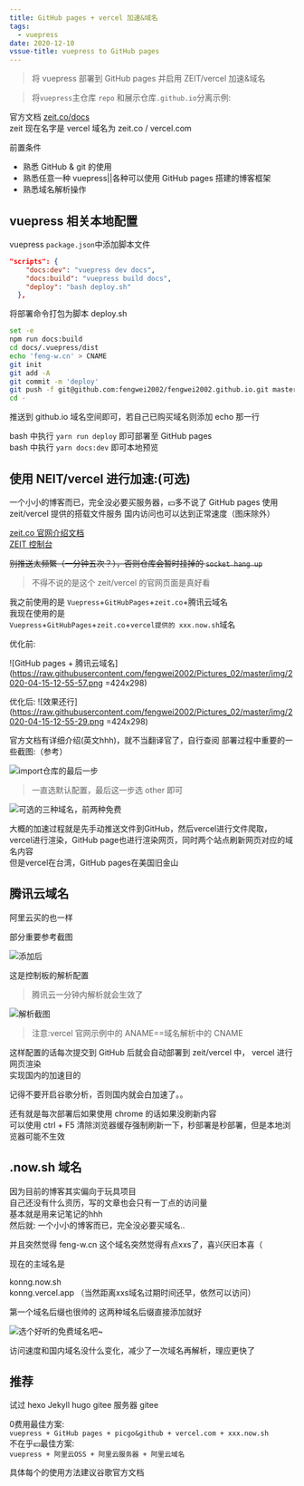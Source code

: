 ```yaml
---
title: GitHub pages + vercel 加速&域名
tags:
  - vuepress
date: 2020-12-10
vssue-title: vuepress to GitHub pages
---
```


>将 vuepress 部署到 GitHub pages 并启用 ZEIT/vercel 加速&域名
<!-- more --> 

>将`vuepress`主仓库 `repo` 和展示仓库`.github.io`分离示例:

官方文档 [zeit.co/docs](https://zeit.co/docs)   
zeit 现在名字是 vercel 域名为 zeit.co / vercel.com

前置条件
- 熟悉 GitHub & git 的使用
- 熟悉任意一种 vuepress||各种可以使用 GitHub pages 搭建的博客框架
- 熟悉域名解析操作

## vuepress 相关本地配置

vuepress `package.json`中添加脚本文件

```json
"scripts": {
    "docs:dev": "vuepress dev docs",
    "docs:build": "vuepress build docs",
    "deploy": "bash deploy.sh"
  },
```

将部署命令打包为脚本 deploy.sh

```sh
set -e
npm run docs:build
cd docs/.vuepress/dist
echo 'feng-w.cn' > CNAME
git init
git add -A
git commit -m 'deploy'
git push -f git@github.com:fengwei2002/fengwei2002.github.io.git master
cd -
```
推送到 github.io 域名空间即可，若自己已购买域名则添加 echo 那一行

bash 中执行 `yarn run deploy` 即可部署至 GitHub pages  
bash 中执行 `yarn docs:dev` 即可本地预览

## 使用 NEIT/vercel 进行加速:(可选)

一个小小的博客而已，完全没必要买服务器，💴多不说了
GitHub pages 使用 zeit/vercel 提供的搭载文件服务
国内访问也可以达到正常速度（图床除外）

[zeit.co 官网介绍文档](https://zeit.co/docs)  
[ZEIT 控制台](https://zeit.co/dashboard)

~~别推送太频繁（一分钟五次？），否则仓库会暂时挂掉的 `socket hang up`~~

>不得不说的是这个 zeit/vercel 的官网页面是真好看

我之前使用的是 `Vuepress`+`GitHubPages`+`zeit.co`+腾讯云域名   
我现在使用的是   
`Vuepress`+`GitHubPages`+`zeit.co`+`vercel提供的 xxx.now.sh`域名


优化前:

![GitHub pages + 腾讯云域名](https://raw.githubusercontent.com/fengwei2002/Pictures_02/master/img/2020-04-15-12-55-57.png =424x298)

优化后:
![效果还行](https://raw.githubusercontent.com/fengwei2002/Pictures_02/master/img/2020-04-15-12-55-29.png =424x298)

官方文档有详细介绍(英文hhh)，就不当翻译官了，自行查阅
部署过程中重要的一些截图:（参考）

![import仓库的最后一步](https://raw.githubusercontent.com/fengwei2002/Pictures_02/master/img/2020-04-20-15-35-06.png)

>一直选默认配置，最后这一步选 other 即可

![可选的三种域名，前两种免费](https://raw.githubusercontent.com/fengwei2002/Pictures_02/master/img/2020-12-10-21-27-19.png)

大概的加速过程就是先手动推送文件到GitHub，然后vercel进行文件爬取，vercel进行渲染，GitHub page也进行渲染网页，同时两个站点刷新网页对应的域名内容  
但是vercel在台湾，GitHub pages在美国旧金山

## 腾讯云域名

阿里云买的也一样

部分重要参考截图

![添加后](https://raw.githubusercontent.com/fengwei2002/Pictures_02/master/img/2020-04-20-15-40-09.png)

这是控制板的解析配置

>腾讯云一分钟内解析就会生效了

![解析截图](https://raw.githubusercontent.com/fengwei2002/Pictures_02/master/img/2020-04-20-15-44-57.png)

>注意:vercel 官网示例中的 ANAME==域名解析中的 CNAME

这样配置的话每次提交到 GitHub 后就会自动部署到 zeit/vercel 中，
vercel 进行网页渲染   
实现国内的加速目的

记得不要开启谷歌分析，否则国内就会白加速了。。

还有就是每次部署后如果使用 chrome 的话如果没刷新内容  
可以使用 ctrl + F5 清除浏览器缓存强制刷新一下，秒部署是秒部署，但是本地浏览器可能不生效

## .now.sh 域名

因为目前的博客其实偏向于玩具项目  
自己还没有什么资历，写的文章也会只有一丁点的访问量  
基本就是用来记笔记的hhh  
然后就:  一个小小的博客而已，完全没必要买域名..

并且突然觉得 feng-w.cn 这个域名突然觉得有点xxs了，喜兴厌旧本喜（

现在的主域名是

konng.now.sh   
konng.vercel.app
（当然距离xxs域名过期时间还早，依然可以访问）  

第一个域名后缀也很帅的
这两种域名后缀直接添加就好

![选个好听的免费域名吧~](https://raw.githubusercontent.com/fengwei2002/Pictures_02/master/img/2020-12-10-21-36-09.png)

访问速度和国内域名没什么变化，减少了一次域名再解析，理应更快了

## 推荐

试过 hexo Jekyll hugo gitee 服务器 gitee

0费用最佳方案:  
`vuepress + GitHub pages + picgo&github + vercel.com + xxx.now.sh`  
不在乎💴最佳方案:  
`vuepress + 阿里云OSS + 阿里云服务器 + 阿里云域名`

具体每个的使用方法建议谷歌官方文档